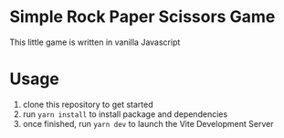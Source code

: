 # Simple Rock Paper Scissors Game

This little game is written in vanilla Javascript

# Usage

1. clone this repository to get started
1. run `yarn install` to install package and dependencies
1. once finished, run `yarn dev` to launch the Vite Development Server

